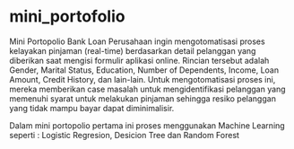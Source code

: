 # mini_portofolio
Mini Portopolio Bank Loan 
Perusahaan ingin mengotomatisasi proses kelayakan pinjaman (real-time) berdasarkan detail pelanggan yang diberikan saat mengisi formulir aplikasi online. Rincian tersebut adalah Gender, Marital Status, Education, Number of Dependents, Income, Loan Amount, Credit History, dan lain-lain. Untuk mengotomatisasi proses ini, mereka memberikan case masalah untuk mengidentifikasi pelanggan yang memenuhi syarat untuk  melakukan pinjaman sehingga resiko pelanggan yang tidak mampu bayar dapat diminimalisir. 


Dalam mini portopolio pertama ini proses menggunakan Machine Learning seperti : Logistic Regresion, Desicion Tree dan Random Forest

